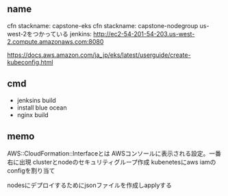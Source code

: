 ## name
cfn stackname: capstone-eks
cfn stackname: capstone-nodegroup
us-west-2をつかっている
jenkins: http://ec2-54-201-54-203.us-west-2.compute.amazonaws.com:8080

https://docs.aws.amazon.com/ja_jp/eks/latest/userguide/create-kubeconfig.html

## cmd
- jenksins build
- install blue ocean
- nginx build

## memo
AWS::CloudFormation::Interfaceとは
AWSコンソールに表示される設定。一番右に出現
clusterとnodeのセキュリティグループ作成
kubenetesにaws iamのconfigを割り当て

nodesにデプロイするためにjsonファイルを作成しapplyする